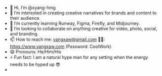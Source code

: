 - 👋 Hi, I’m @xyang-hmg
- 👀 I’m interested in creating creative narratives for brands and content to their audience.
- 🌱 I’m currently learning Runway, Figma, Firefly, and Midjourney.
- 💞️ I’m looking to collaborate on anything creative for video, photo, social, and branding.
- 📫 How to reach me: yangxaw@gmail.com 🧑‍💻: https://www.yangxaw.com (Password: CoolWork)
- 😄 Pronouns: He/Him/His
- ⚡ Fun fact: I am a natural hype man for any setting when the energy needs to be hyped up 😎 
- 
<!---
xyang-hmg/xyang-hmg is a ✨ special ✨ repository because its `README.md` (this file) appears on your GitHub profile.
You can click the Preview link to take a look at your changes.
--->
